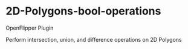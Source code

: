 # 2D-Polygons-bool-operations
OpenFlipper Plugin  

Perform intersection, union, and difference operations on 2D Polygons
